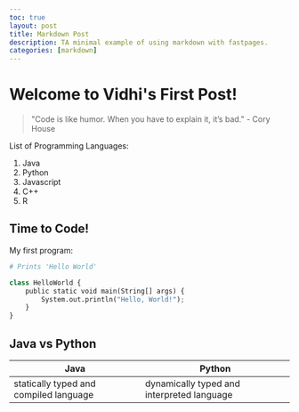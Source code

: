 ```yaml
---
toc: true
layout: post
title: Markdown Post
description: TA minimal example of using markdown with fastpages.
categories: [markdown]
---
```

# Welcome to Vidhi's First Post!

> "Code is like humor. When you have to explain it, it’s bad." - Cory House


List of Programming Languages:

1. Java
2. Python
3. Javascript
5. C++
6. R


## Time to Code!

My first program:

```python
# Prints 'Hello World'

class HelloWorld {
    public static void main(String[] args) {
        System.out.println("Hello, World!"); 
    }
}
```

## Java vs Python

| Java | Python |
|-|-|
| statically typed and compiled language | dynamically typed and interpreted language |
